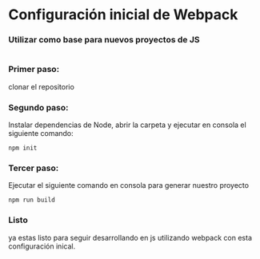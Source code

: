 # Configuración inicial de Webpack

### Utilizar como base para nuevos proyectos de JS

#

### Primer paso:

clonar el repositorio

### Segundo paso:

Instalar dependencias de Node, abrir la carpeta y ejecutar en consola el siguiente comando:

```
npm init
```

### Tercer paso:

Ejecutar el siguiente comando en consola para generar nuestro proyecto

```
npm run build
```

### Listo

ya estas listo para seguir desarrollando en js utilizando webpack con esta configuración inical.
